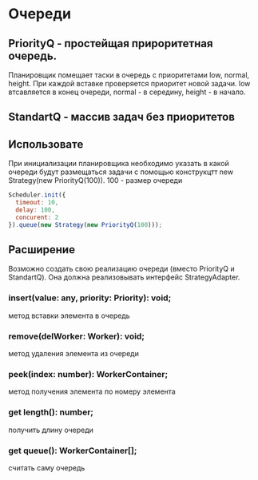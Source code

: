 # Очереди 
## PriorityQ - простейщая прироритетная очередь.

Планировщик помещает таски в очередь с приоритетами low, normal, height. При каждой вставке проверяется приоритет новой задачи. low втсавляется в конец очереди, normal - в середину, height - в начало.

## StandartQ - массив задач без приоритетов

## Использовате

При инициализации планировщика необходимо указать в какой очереди будут размещаться задачи с помощью конструкцтт new Strategy(new PriorityQ(100)). 100 - размер очереди

```js
Scheduler.init({
  timeout: 10,
  delay: 100,
  concurent: 2
}).queue(new Strategy(new PriorityQ(100)));
```

## Расширение

Возможно создать свою реализацию очереди (вместо PriorityQ и StandartQ). Она должна реализовывать интерфейс StrategyAdapter. 

### insert(value: any, priority: Priority): void;

метод вставки элемента в очередь

### remove(delWorker: Worker): void;

метод удаления элемента из очереди

### peek(index: number): WorkerContainer;

метод получения элемента по номеру элемента

### get length(): number;

получить длину очереди

### get queue(): WorkerContainer[];

считать саму очередь
